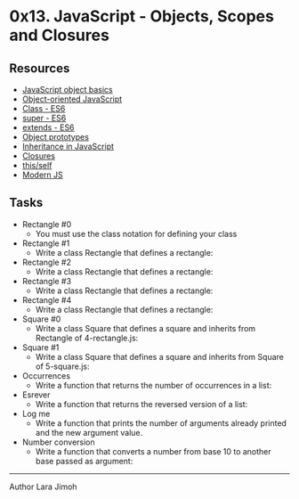 # 0x13. JavaScript - Objects, Scopes and Closures

## Resources

- [JavaScript object basics](https://developer.mozilla.org/en-US/docs/Learn/JavaScript/Objects/Basics)
- [Object-oriented JavaScript](https://developer.mozilla.org/en-US/docs/Learn/JavaScript/Objects/Classes_in_JavaScript)
- [Class - ES6](https://developer.mozilla.org/en-US/docs/Web/JavaScript/Reference/Classes)
- [super - ES6](https://developer.mozilla.org/en-US/docs/Web/JavaScript/Reference/Operators/super)
- [extends - ES6](https://developer.mozilla.org/en-US/docs/Web/JavaScript/Reference/Classes/extends)
- [Object prototypes](https://developer.mozilla.org/en-US/docs/Learn/JavaScript/Objects/Object_prototypes)
- [Inheritance in JavaScript](https://developer.mozilla.org/en-US/docs/Learn/JavaScript/Objects/Classes_in_JavaScript)
- [Closures](https://developer.mozilla.org/en-US/docs/Web/JavaScript/Closures)
- [this/self](https://alistapart.com/article/getoutbindingsituations/)
- [Modern JS](https://github.com/mbeaudru/modern-js-cheatsheet)

## Tasks

- Rectangle #0
	- You must use the class notation for defining your class
-  Rectangle #1
	- Write a class Rectangle that defines a rectangle:
- Rectangle #2
	- Write a class Rectangle that defines a rectangle:
- Rectangle #3
	- Write a class Rectangle that defines a rectangle:
- Rectangle #4
	- Write a class Rectangle that defines a rectangle:
- Square #0
	- Write a class Square that defines a square and inherits from Rectangle of 4-rectangle.js:
- Square #1
	- Write a class Square that defines a square and inherits from Square of 5-square.js:
- Occurrences
	- Write a function that returns the number of occurrences in a list:
- Esrever
	- Write a function that returns the reversed version of a list:
- Log me
	- Write a function that prints the number of arguments already printed and the new argument value.
- Number conversion
	- Write a function that converts a number from base 10 to another base passed as argument:
-----

Author
Lara Jimoh
